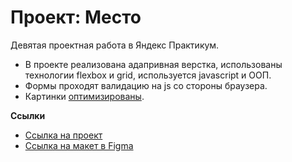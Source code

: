 # Проект: Место

Девятая проектная работа в Яндекс Практикум.

* В проекте реализована адапривная верстка, использованы технологии flexbox и grid, используется javascript и ООП.
* Формы проходят валидацию на js со стороны браузера.
* Картинки [оптимизированы](https://tinypng.com/).

**Ссылки**
* [Ссылка на проект](https://dyakovlevich.github.io/mesto/)
* [Ссылка на макет в Figma](https://www.figma.com/file/2cn9N9jSkmxD84oJik7xL7/JavaScript.-Sprint-4?node-id=0%3A1)